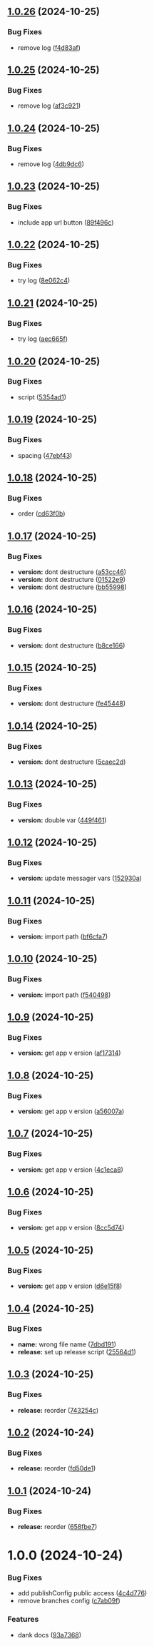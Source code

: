 ## [1.0.26](https://github.com/scrumsdotcom/semantic-release-config/compare/v1.0.25...v1.0.26) (2024-10-25)


### Bug Fixes

* remove log ([f4d83af](https://github.com/scrumsdotcom/semantic-release-config/commit/f4d83af07edb8fe32207a7d5b1422e9ef3c8c38e))

## [1.0.25](https://github.com/scrumsdotcom/semantic-release-config/compare/v1.0.24...v1.0.25) (2024-10-25)


### Bug Fixes

* remove log ([af3c921](https://github.com/scrumsdotcom/semantic-release-config/commit/af3c921537b7042f0144e15735dd83711d60ca62))

## [1.0.24](https://github.com/scrumsdotcom/semantic-release-config/compare/v1.0.23...v1.0.24) (2024-10-25)


### Bug Fixes

* remove log ([4db9dc6](https://github.com/scrumsdotcom/semantic-release-config/commit/4db9dc61ae195c79de2e6ec5afc30e4ceae0517a))

## [1.0.23](https://github.com/scrumsdotcom/semantic-release-config/compare/v1.0.22...v1.0.23) (2024-10-25)


### Bug Fixes

* include app url button ([89f496c](https://github.com/scrumsdotcom/semantic-release-config/commit/89f496c2dc8b54cd845531c36c989302c6fc6dac))

## [1.0.22](https://github.com/scrumsdotcom/semantic-release-config/compare/v1.0.21...v1.0.22) (2024-10-25)


### Bug Fixes

* try log ([8e062c4](https://github.com/scrumsdotcom/semantic-release-config/commit/8e062c4a8ac84c2ae0c0f10d4e69ed44383dfc18))

## [1.0.21](https://github.com/scrumsdotcom/semantic-release-config/compare/v1.0.20...v1.0.21) (2024-10-25)


### Bug Fixes

* try log ([aec665f](https://github.com/scrumsdotcom/semantic-release-config/commit/aec665f1d8e4b245199c57d7d838177b71ef67df))

## [1.0.20](https://github.com/scrumsdotcom/semantic-release-config/compare/v1.0.19...v1.0.20) (2024-10-25)


### Bug Fixes

* script ([5354ad1](https://github.com/scrumsdotcom/semantic-release-config/commit/5354ad11e221df4ce8ae9c94595506880182c24a))

## [1.0.19](https://github.com/scrumsdotcom/semantic-release-config/compare/v1.0.18...v1.0.19) (2024-10-25)


### Bug Fixes

* spacing ([47ebf43](https://github.com/scrumsdotcom/semantic-release-config/commit/47ebf4381b3817596753d7083d2ecd1c8574626c))

## [1.0.18](https://github.com/scrumsdotcom/semantic-release-config/compare/v1.0.17...v1.0.18) (2024-10-25)


### Bug Fixes

* order ([cd63f0b](https://github.com/scrumsdotcom/semantic-release-config/commit/cd63f0b8c11dbd7fd14e0a1dd75b4c0175988916))

## [1.0.17](https://github.com/scrumsdotcom/semantic-release-config/compare/v1.0.16...v1.0.17) (2024-10-25)


### Bug Fixes

* **version:** dont destructure ([a53cc46](https://github.com/scrumsdotcom/semantic-release-config/commit/a53cc4603e078879af27300e07973bbe30ceafdd))
* **version:** dont destructure ([01522e9](https://github.com/scrumsdotcom/semantic-release-config/commit/01522e99ac218df606adf319e063a7f4ddf09c36))
* **version:** dont destructure ([bb55998](https://github.com/scrumsdotcom/semantic-release-config/commit/bb5599808b75d122433fb26188ceeb9b81772d1d))

## [1.0.16](https://github.com/scrumsdotcom/semantic-release-config/compare/v1.0.15...v1.0.16) (2024-10-25)


### Bug Fixes

* **version:** dont destructure ([b8ce166](https://github.com/scrumsdotcom/semantic-release-config/commit/b8ce16692f7552a761a7ff206063cd14faa74aec))

## [1.0.15](https://github.com/scrumsdotcom/semantic-release-config/compare/v1.0.14...v1.0.15) (2024-10-25)


### Bug Fixes

* **version:** dont destructure ([fe45448](https://github.com/scrumsdotcom/semantic-release-config/commit/fe454487218006d4c5c4f3e2d5fa4e2734110f9c))

## [1.0.14](https://github.com/scrumsdotcom/semantic-release-config/compare/v1.0.13...v1.0.14) (2024-10-25)


### Bug Fixes

* **version:** dont destructure ([5caec2d](https://github.com/scrumsdotcom/semantic-release-config/commit/5caec2db21d4c0e6e469928357fc0133e177a03e))

## [1.0.13](https://github.com/scrumsdotcom/semantic-release-config/compare/v1.0.12...v1.0.13) (2024-10-25)


### Bug Fixes

* **version:** double var ([449f461](https://github.com/scrumsdotcom/semantic-release-config/commit/449f461bf7a1451a588f499a70e643045dd97d8a))

## [1.0.12](https://github.com/scrumsdotcom/semantic-release-config/compare/v1.0.11...v1.0.12) (2024-10-25)


### Bug Fixes

* **version:** update messager vars ([152930a](https://github.com/scrumsdotcom/semantic-release-config/commit/152930a689900e7390a75c1fe20f87d383c29c3e))

## [1.0.11](https://github.com/scrumsdotcom/semantic-release-config/compare/v1.0.10...v1.0.11) (2024-10-25)


### Bug Fixes

* **version:** import path ([bf6cfa7](https://github.com/scrumsdotcom/semantic-release-config/commit/bf6cfa7e6ac8394c002fd0b19f966706c8a2593a))

## [1.0.10](https://github.com/scrumsdotcom/semantic-release-config/compare/v1.0.9...v1.0.10) (2024-10-25)


### Bug Fixes

* **version:** import path ([f540498](https://github.com/scrumsdotcom/semantic-release-config/commit/f5404987b3e58aa96ec5952cd5c53bbe6f7f08dd))

## [1.0.9](https://github.com/scrumsdotcom/semantic-release-config/compare/v1.0.8...v1.0.9) (2024-10-25)


### Bug Fixes

* **version:** get app v ersion ([af17314](https://github.com/scrumsdotcom/semantic-release-config/commit/af17314b5b0c0ef2e2cf4d1ff81773e3fa23842e))

## [1.0.8](https://github.com/scrumsdotcom/semantic-release-config/compare/v1.0.7...v1.0.8) (2024-10-25)


### Bug Fixes

* **version:** get app v ersion ([a56007a](https://github.com/scrumsdotcom/semantic-release-config/commit/a56007a9a0f46b4ee7575e163af06836ed237c7b))

## [1.0.7](https://github.com/scrumsdotcom/semantic-release-config/compare/v1.0.6...v1.0.7) (2024-10-25)


### Bug Fixes

* **version:** get app v ersion ([4c1eca8](https://github.com/scrumsdotcom/semantic-release-config/commit/4c1eca82ebfbc3ef655d06d434f31fcf9de6828e))

## [1.0.6](https://github.com/scrumsdotcom/semantic-release-config/compare/v1.0.5...v1.0.6) (2024-10-25)


### Bug Fixes

* **version:** get app v ersion ([8cc5d74](https://github.com/scrumsdotcom/semantic-release-config/commit/8cc5d746bbc7409c56332fa0ea2a79a8ac48dd1f))

## [1.0.5](https://github.com/scrumsdotcom/semantic-release-config/compare/v1.0.4...v1.0.5) (2024-10-25)


### Bug Fixes

* **version:** get app v ersion ([d6e15f8](https://github.com/scrumsdotcom/semantic-release-config/commit/d6e15f801840d6a0d3b76faebc91f81d0675b839))

## [1.0.4](https://github.com/scrumsdotcom/semantic-release-config/compare/v1.0.3...v1.0.4) (2024-10-25)


### Bug Fixes

* **name:** wrong file name ([7dbd191](https://github.com/scrumsdotcom/semantic-release-config/commit/7dbd1914f21e469845eb66a5f983152016cce690))
* **release:** set up release script ([25564d1](https://github.com/scrumsdotcom/semantic-release-config/commit/25564d136c338df6b10e5720714f279342c53910))

## [1.0.3](https://github.com/scrumsdotcom/semantic-release-config/compare/v1.0.2...v1.0.3) (2024-10-25)


### Bug Fixes

* **release:** reorder ([743254c](https://github.com/scrumsdotcom/semantic-release-config/commit/743254c2509d258593de40e608e32865c0c25114))

## [1.0.2](https://github.com/sovtech/semantic-release-config/compare/v1.0.1...v1.0.2) (2024-10-24)


### Bug Fixes

* **release:** reorder ([fd50de1](https://github.com/sovtech/semantic-release-config/commit/fd50de134eb31a428cec501f5ecf1438f5c55d97))

## [1.0.1](https://github.com/sovtech/semantic-release-config/compare/v1.0.0...v1.0.1) (2024-10-24)


### Bug Fixes

* **release:** reorder ([658fbe7](https://github.com/sovtech/semantic-release-config/commit/658fbe7bc7dc4af817e3aee0fa8bc36ac46445cc))

# 1.0.0 (2024-10-24)


### Bug Fixes

* add publishConfig public access ([4c4d776](https://github.com/sovtech/semantic-release-config/commit/4c4d7760d66d0d80056bd901b07cca2ba031a09b))
* remove branches config ([c7ab09f](https://github.com/sovtech/semantic-release-config/commit/c7ab09f9a155f8a6bd1817777a143ca44314d748))


### Features

* dank docs ([93a7368](https://github.com/sovtech/semantic-release-config/commit/93a73689adf7ea8ec9646d342bbaa44c501ee59d))
